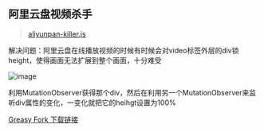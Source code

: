 ## 阿里云盘视频杀手

> [aliyunpan-killer.js](https://github.com/wuuconix/scripts/blob/main/aliyunpan-killer.js/aliyunpan-killer.js.js)

解决问题：阿里云盘在线播放视频的时候有时候会对video标签外层的div锁height，使得画面无法扩展到整个画面，十分难受

![image](https://tvax4.sinaimg.cn/large/007YVyKcly1h34orc0989j31hc0tztrx.jpg)

利用MutationObserver获得那个div，然后在利用另一个MutationObserver来监听div属性的变化，一变化就把它的heihgt设置为100%

[Greasy Fork 下载链接](https://greasyfork.org/zh-CN/scripts/446352-aliyunpan-killer-js)

